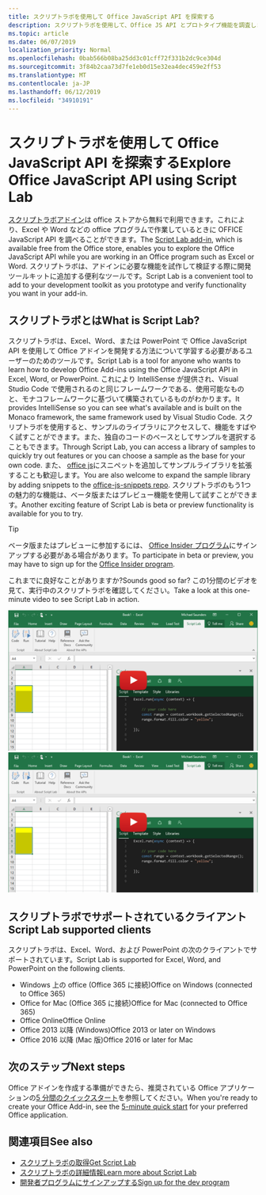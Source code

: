 ```yaml
---
title: スクリプトラボを使用して Office JavaScript API を探索する
description: スクリプトラボを使用して、Office JS API とプロトタイプ機能を調査します。
ms.topic: article
ms.date: 06/07/2019
localization_priority: Normal
ms.openlocfilehash: 0bab566b08ba25dd3c01cff72f331b2dc9ce304d
ms.sourcegitcommit: 3f84b2caa73d7fe1eb0d15e32ea4dec459e2ff53
ms.translationtype: MT
ms.contentlocale: ja-JP
ms.lasthandoff: 06/12/2019
ms.locfileid: "34910191"
---
```

# <a name="explore-office-javascript-api-using-script-lab"></a><span data-ttu-id="8ed8e-103">スクリプトラボを使用して Office JavaScript API を探索する</span><span class="sxs-lookup"><span data-stu-id="8ed8e-103">Explore Office JavaScript API using Script Lab</span></span>

<span data-ttu-id="8ed8e-104">[スクリプトラボアドイン](https://store.office.com/app.aspx?assetid=WA104380862)は office ストアから無料で利用できます。これにより、Excel や Word などの office プログラムで作業しているときに OFFICE JavaScript API を調べることができます。</span><span class="sxs-lookup"><span data-stu-id="8ed8e-104">The [Script Lab add-in](https://store.office.com/app.aspx?assetid=WA104380862), which is available free from the Office store, enables you to explore the Office JavaScript API while you are working in an Office program such as Excel or Word.</span></span> <span data-ttu-id="8ed8e-105">スクリプトラボは、アドインに必要な機能を試作して検証する際に開発ツールキットに追加する便利なツールです。</span><span class="sxs-lookup"><span data-stu-id="8ed8e-105">Script Lab is a convenient tool to add to your development toolkit as you prototype and verify functionality you want in your add-in.</span></span>

## <a name="what-is-script-lab"></a><span data-ttu-id="8ed8e-106">スクリプトラボとは</span><span class="sxs-lookup"><span data-stu-id="8ed8e-106">What is Script Lab?</span></span>

<span data-ttu-id="8ed8e-107">スクリプトラボは、Excel、Word、または PowerPoint で Office JavaScript API を使用して Office アドインを開発する方法について学習する必要があるユーザーのためのツールです。</span><span class="sxs-lookup"><span data-stu-id="8ed8e-107">Script Lab is a tool for anyone who wants to learn how to develop Office Add-ins using the Office JavaScript API in Excel, Word, or PowerPoint.</span></span> <span data-ttu-id="8ed8e-108">これにより IntelliSense が提供され、Visual Studio Code で使用されるのと同じフレームワークである、使用可能なものと、モナコフレームワークに基づいて構築されているものがわかります。</span><span class="sxs-lookup"><span data-stu-id="8ed8e-108">It provides IntelliSense so you can see what's available and is built on the Monaco framework, the same framework used by Visual Studio Code.</span></span> <span data-ttu-id="8ed8e-109">スクリプトラボを使用すると、サンプルのライブラリにアクセスして、機能をすばやく試すことができます。また、独自のコードのベースとしてサンプルを選択することもできます。</span><span class="sxs-lookup"><span data-stu-id="8ed8e-109">Through Script Lab, you can access a library of samples to quickly try out features or you can choose a sample as the base for your own code.</span></span> <span data-ttu-id="8ed8e-110">また、 [office js](https://github.com/OfficeDev/office-js-snippets#office-js-snippets)にスニペットを追加してサンプルライブラリを拡張することも歓迎します。</span><span class="sxs-lookup"><span data-stu-id="8ed8e-110">You are also welcome to expand the sample library by adding snippets to the [office-js-snippets repo](https://github.com/OfficeDev/office-js-snippets#office-js-snippets).</span></span> <span data-ttu-id="8ed8e-111">スクリプトラボのもう1つの魅力的な機能は、ベータ版またはプレビュー機能を使用して試すことができます。</span><span class="sxs-lookup"><span data-stu-id="8ed8e-111">Another exciting feature of Script Lab is beta or preview functionality is available for you to try.</span></span>

> [!TIP]
> <span data-ttu-id="8ed8e-112">ベータ版またはプレビューに参加するには、 [Office Insider プログラム](https://products.office.com/office-insider)にサインアップする必要がある場合があります。</span><span class="sxs-lookup"><span data-stu-id="8ed8e-112">To participate in beta or preview, you may have to sign up for the [Office Insider program](https://products.office.com/office-insider).</span></span>

<span data-ttu-id="8ed8e-113">これまでに良好なことがありますか?</span><span class="sxs-lookup"><span data-stu-id="8ed8e-113">Sounds good so far?</span></span> <span data-ttu-id="8ed8e-114">この1分間のビデオを見て、実行中のスクリプトラボを確認してください。</span><span class="sxs-lookup"><span data-stu-id="8ed8e-114">Take a look at this one-minute video to see Script Lab in action.</span></span>

<span data-ttu-id="8ed8e-115">[![Excel、Word、PowerPoint Online で実行されているスクリプトラボを示すビデオをプレビューします。](../images/screenshot-wide-youtube.png 'スクリプトラボプレビューのビデオ')](https://aka.ms/scriptlabvideo)</span><span class="sxs-lookup"><span data-stu-id="8ed8e-115">[![Preview video showing Script Lab running in Excel, Word, and PowerPoint Online.](../images/screenshot-wide-youtube.png 'Script Lab preview video')](https://aka.ms/scriptlabvideo)</span></span>

## <a name="script-lab-supported-clients"></a><span data-ttu-id="8ed8e-116">スクリプトラボでサポートされているクライアント</span><span class="sxs-lookup"><span data-stu-id="8ed8e-116">Script Lab supported clients</span></span>

<span data-ttu-id="8ed8e-117">スクリプトラボは、Excel、Word、および PowerPoint の次のクライアントでサポートされています。</span><span class="sxs-lookup"><span data-stu-id="8ed8e-117">Script Lab is supported for Excel, Word, and PowerPoint on the following clients.</span></span>

- <span data-ttu-id="8ed8e-118">Windows 上の office (Office 365 に接続)</span><span class="sxs-lookup"><span data-stu-id="8ed8e-118">Office on Windows (connected to Office 365)</span></span>
- <span data-ttu-id="8ed8e-119">Office for Mac (Office 365 に接続)</span><span class="sxs-lookup"><span data-stu-id="8ed8e-119">Office for Mac (connected to Office 365)</span></span>
- <span data-ttu-id="8ed8e-120">Office Online</span><span class="sxs-lookup"><span data-stu-id="8ed8e-120">Office Online</span></span>
- <span data-ttu-id="8ed8e-121">Office 2013 以降 (Windows)</span><span class="sxs-lookup"><span data-stu-id="8ed8e-121">Office 2013 or later on Windows</span></span>
- <span data-ttu-id="8ed8e-122">Office 2016 以降 (Mac 版)</span><span class="sxs-lookup"><span data-stu-id="8ed8e-122">Office 2016 or later for Mac</span></span>

## <a name="next-steps"></a><span data-ttu-id="8ed8e-123">次のステップ</span><span class="sxs-lookup"><span data-stu-id="8ed8e-123">Next steps</span></span>

<span data-ttu-id="8ed8e-124">Office アドインを作成する準備ができたら、推奨されている Office アプリケーションの[5 分間のクイックスタート](/office/dev/add-ins/#5-minute-quick-starts)を参照してください。</span><span class="sxs-lookup"><span data-stu-id="8ed8e-124">When you're ready to create your Office Add-in, see the [5-minute quick start](/office/dev/add-ins/#5-minute-quick-starts) for your preferred Office application.</span></span>

## <a name="see-also"></a><span data-ttu-id="8ed8e-125">関連項目</span><span class="sxs-lookup"><span data-stu-id="8ed8e-125">See also</span></span>

- [<span data-ttu-id="8ed8e-126">スクリプトラボの取得</span><span class="sxs-lookup"><span data-stu-id="8ed8e-126">Get Script Lab</span></span>](https://store.office.com/app.aspx?assetid=WA104380862)
- [<span data-ttu-id="8ed8e-127">スクリプトラボの詳細情報</span><span class="sxs-lookup"><span data-stu-id="8ed8e-127">Learn more about Script Lab</span></span>](https://github.com/OfficeDev/script-lab#script-lab-a-microsoft-garage-project)
- [<span data-ttu-id="8ed8e-128">開発者プログラムにサインアップする</span><span class="sxs-lookup"><span data-stu-id="8ed8e-128">Sign up for the dev program</span></span>](https://developer.microsoft.com/office/dev-program)
